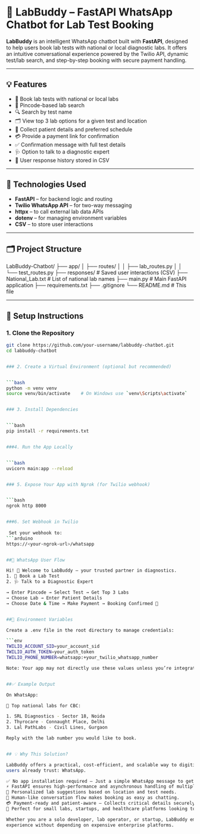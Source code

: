 
# 🤖 LabBuddy – FastAPI WhatsApp Chatbot for Lab Test Booking

**LabBuddy** is an intelligent WhatsApp chatbot built with **FastAPI**, designed to help users book lab tests with national or local diagnostic labs.
It offers an intuitive conversational experience powered by the Twilio API, dynamic test/lab search, 
and step-by-step booking with secure payment handling.

---

## 💡 Features

- 🧪 Book lab tests with national or local labs
- 📍 Pincode-based lab search
- 🔍 Search by test name
- 🗂 View top 3 lab options for a given test and location
- 👤 Collect patient details and preferred schedule
- 💳 Provide a payment link for confirmation
- ✅ Confirmation message with full test details
- 🩺 Option to talk to a diagnostic expert
- 📁 User response history stored in CSV

---

## 🧠 Technologies Used

- **FastAPI** – for backend logic and routing
- **Twilio WhatsApp API** – for two-way messaging
- **httpx** – to call external lab data APIs
- **dotenv** – for managing environment variables
- **CSV** – to store user interactions

---

## 🗂 Project Structure

LabBuddy-Chatbot/
├── app/
│ ├── routes/
│ │ ├── lab_routes.py
│ │ └── test_routes.py
├── responses/ # Saved user interactions (CSV)
├── National_Lab.txt # List of national lab names
├── main.py # Main FastAPI application
├── requirements.txt
├── .gitignore
└── README.md # This file


---

## 🚀 Setup Instructions

### 1. Clone the Repository
```bash
git clone https://github.com/your-username/labbuddy-chatbot.git
cd labbuddy-chatbot


### 2. Create a Virtual Environment (optional but recommended)


```bash
python -m venv venv
source venv/bin/activate    # On Windows use `venv\Scripts\activate`


### 3. Install Dependencies


```bash
pip install -r requirements.txt


###4. Run the App Locally


```bash
uvicorn main:app --reload


### 5. Expose Your App with Ngrok (for Twilio webhook)


```bash
ngrok http 8000


###6. Set Webhook in Twilio
 
 Set your webhook to:
```arduino
https://<your-ngrok-url>/whatsapp


##📱 WhatsApp User Flow

Hi! 👋 Welcome to LabBuddy – your trusted partner in diagnostics.
1. 🧪 Book a Lab Test
2. 🩺 Talk to a Diagnostic Expert

→ Enter Pincode → Select Test → Get Top 3 Labs
→ Choose Lab → Enter Patient Details
→ Choose Date & Time → Make Payment → Booking Confirmed 🎉


##📝 Environment Variables

Create a .env file in the root directory to manage credentials:

```env
TWILIO_ACCOUNT_SID=your_account_sid
TWILIO_AUTH_TOKEN=your_auth_token
TWILIO_PHONE_NUMBER=whatsapp:+your_twilio_whatsapp_number

Note: Your app may not directly use these values unless you’re integrating outbound messages. These can be useful for future improvements.


##✅ Example Output

On WhatsApp:

🏥 Top national labs for CBC:

1. SRL Diagnostics - Sector 18, Noida
2. Thyrocare - Connaught Place, Delhi
3. Lal PathLabs - Civil Lines, Gurgaon

Reply with the lab number you would like to book.


## 💡 Why This Solution?

LabBuddy offers a practical, cost-efficient, and scalable way to digitize the diagnostic lab booking experience—right from a platform 
users already trust: WhatsApp.

✅ No app installation required – Just a simple WhatsApp message to get started.
⚡ FastAPI ensures high-performance and asynchronous handling of multiple users.
📍 Personalized lab suggestions based on location and test needs.
💬 Human-like conversation flow makes booking as easy as chatting.
💳 Payment-ready and patient-aware – Collects critical details securely and leads users to payment and confirmation.
💼 Perfect for small labs, startups, and healthcare platforms looking to digitize with minimal cost.

Whether you are a solo developer, lab operator, or startup, LabBuddy empowers you to launch a smart, reliable, and intuitive chatbot 
experience without depending on expensive enterprise platforms.
